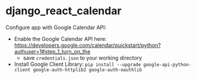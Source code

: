 # django_react_calendar
Configure app with Google Calendar API:
- Enable the Google Calendar API here: https://developers.google.com/calendar/quickstart/python?authuser=1#step_1_turn_on_the 
  - save `credentials.json` to your working directory
- Install Google Client Library: `pip install --upgrade google-api-python-client google-auth-httplib2 google-auth-oauthlib`
